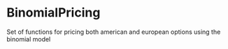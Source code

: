 BinomialPricing
===============

Set of functions for pricing both american and european options using the binomial model
